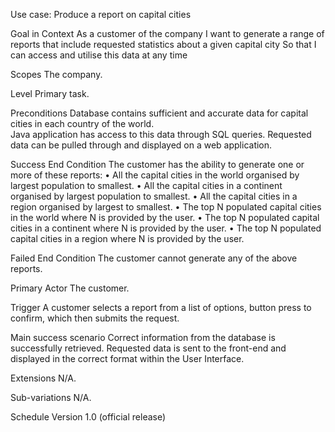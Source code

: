 Use case:  Produce a report on capital cities

Goal in Context
As a customer of the company
I want to generate a range of reports that include requested statistics about a given capital city
So that I can access and utilise this data at any time

Scopes
The company.

Level
Primary task.

Preconditions
Database contains sufficient and accurate data for capital cities in each country of the world.  
Java application has access to this data through SQL queries.
Requested data can be pulled through and displayed on a web application.

Success End Condition
The customer has the ability to generate one or more of these reports:
•	All the capital cities in the world organised by largest population to smallest.
•	All the capital cities in a continent organised by largest population to smallest.
•	All the capital cities in a region organised by largest to smallest.
•	The top N populated capital cities in the world where N is provided by the user.
•	The top N populated capital cities in a continent where N is provided by the user.
•	The top N populated capital cities in a region where N is provided by the user.

Failed End Condition
The customer cannot generate any of the above reports.




Primary Actor
The customer.

Trigger
A customer selects a report from a list of options, button press to confirm, which then submits the request.

Main success scenario
Correct information from the database is successfully retrieved.
Requested data is sent to the front-end and displayed in the correct format within the User Interface.

Extensions
N/A.

Sub-variations
N/A.

Schedule
Version 1.0 (official release)


